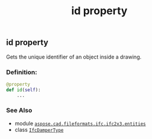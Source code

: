 ﻿---
title: id property
second_title: Aspose.CAD for Python via .NET API References
description: 
type: docs
weight: 90
url: /python-net/aspose.cad.fileformats.ifc.ifc2x3.entities/ifcdampertype/id/
is_root: false
---

## id property


Gets the unique identifier of an object inside a drawing.
### Definition:
```python
@property
def id(self):
    ...
```

### See Also
* module [`aspose.cad.fileformats.ifc.ifc2x3.entities`](../../)
* class [`IfcDamperType`](/cad/python-net/aspose.cad.fileformats.ifc.ifc2x3.entities/ifcdampertype)
